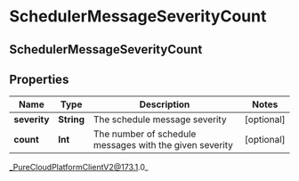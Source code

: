 # SchedulerMessageSeverityCount

## SchedulerMessageSeverityCount

## Properties

|Name | Type | Description | Notes|
|------------ | ------------- | ------------- | -------------|
| **severity** | **String** | The schedule message severity | [optional] |
| **count** | **Int** | The number of schedule messages with the given severity | [optional] |



_PureCloudPlatformClientV2@173.1.0_
